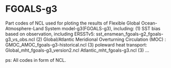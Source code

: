 # FGOALS-g3
Part codes of NCL used for ploting the results of Flexible Global Ocean-Atmosphere-Land System model-g3(FGOALS-g3), including:
(1) SST bias based on observation, including ERSSTv5:
    sst_ensmean_fgoals-g2_fgoals-g3_vs_obs.ncl
(2) Global/Atlantic Meridional Overturning Circulation (MOC) :
    GMOC_AMOC_fgoals-g3-historical.ncl
(3) poleward heat transport:
    Global_mht_fgoals-g3_version2.ncl 
    Atlantic_mht_fgoals-g3.ncl
(3) ...

ps: All codes in form of NCL.

